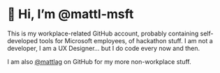 # 👋 Hi, I’m @mattl-msft

This is my workplace-related GitHub account, probably containing self-developed tools for Microsoft employees, of hackathon stuff.  I am not a developer, I am a UX Designer... but I do code every now and then.

I am also [@mattlag](https://github.com/mattlag) on GitHub for my more non-workplace stuff.
